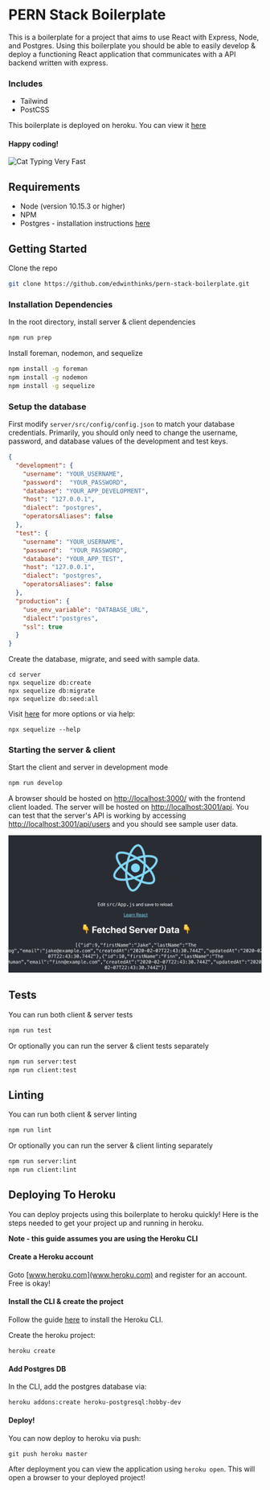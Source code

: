 # PERN Stack Boilerplate

This is a boilerplate for a project that aims to use React with Express, Node, and Postgres. Using this boilerplate you should be able to easily develop & deploy a functioning React application that communicates with a API backend written with express.

### Includes

- Tailwind
- PostCSS

This boilerplate is deployed on heroku. You can view it [here](https://pern-stack.herokuapp.com/)

#### Happy coding!
![Cat Typing Very Fast](https://media.giphy.com/media/heIX5HfWgEYlW/giphy.gif)

## Requirements

- Node (version 10.15.3 or higher)
- NPM
- Postgres - installation instructions [here](https://www.postgresql.org/download/)

## Getting Started

Clone the repo
```bash
git clone https://github.com/edwinthinks/pern-stack-boilerplate.git
```

### Installation Dependencies

In the root directory, install server & client dependencies
```bash
npm run prep
```

Install foreman, nodemon, and sequelize
```bash
npm install -g foreman
npm install -g nodemon
npm install -g sequelize
```

### Setup the database

First modify `server/src/config/config.json` to match your database credentials. Primarily, you should only need to change the username, password, and database values of the development and test keys.

```json
{
  "development": {
    "username": "YOUR_USERNAME",
    "password":  "YOUR_PASSWORD",
    "database": "YOUR_APP_DEVELOPMENT",
    "host": "127.0.0.1",
    "dialect": "postgres",
    "operatorsAliases": false
  },
  "test": {
    "username": "YOUR_USERNAME",
    "password":  "YOUR_PASSWORD",
    "database": "YOUR_APP_TEST",
    "host": "127.0.0.1",
    "dialect": "postgres",
    "operatorsAliases": false
  },
  "production": {
    "use_env_variable": "DATABASE_URL",
    "dialect":"postgres",
    "ssl": true
  }
}
```

Create the database, migrate, and seed with sample data.
```
cd server
npx sequelize db:create
npx sequelize db:migrate
npx sequelize db:seed:all
```

Visit [here](https://github.com/sequelize/cli#usage) for more options or via help:
```
npx sequelize --help
```

### Starting the server & client

Start the client and server in development mode
```bash
npm run develop
```

A browser should be hosted on [http://localhost:3000/](http://localhost:3000/) with the frontend client loaded.
The server will be hosted on [http://localhost:3001/api](http://localhost:3001/api). You can test
that the server's API is working by accessing [http://localhost:3001/api/users](http://localhost:3001/api/users) and
you should see sample user data.

![Demo](sample-demo.png)

## Tests

You can run both client & server tests
```bash
npm run test
```

Or optionally you can run the server & client tests separately
```bash
npm run server:test
npm run client:test
```

## Linting

You can run both client & server linting
```bash
npm run lint
```

Or optionally you can run the server & client linting separately
```bash
npm run server:lint
npm run client:lint
```

## Deploying To Heroku

You can deploy projects using this boilerplate to heroku quickly! Here is the steps needed 
to get your project up and running in heroku. 

**Note - this guide assumes you are using the Heroku CLI**

#### Create a Heroku account
Goto [www.heroku.com](www.heroku.com) and register for an account. Free is okay!

#### Install the CLI & create the project
Follow the guide [here](https://devcenter.heroku.com/articles/heroku-cli#download-and-install) to install the Heroku CLI.

Create the heroku project:
```
heroku create
```
#### Add Postgres DB

In the CLI, add the postgres database via:
```
heroku addons:create heroku-postgresql:hobby-dev
```

#### Deploy!
You can now deploy to heroku via push:
```
git push heroku master
```

After deployment you can view the application using `heroku open`. This will open a browser to your deployed project!
